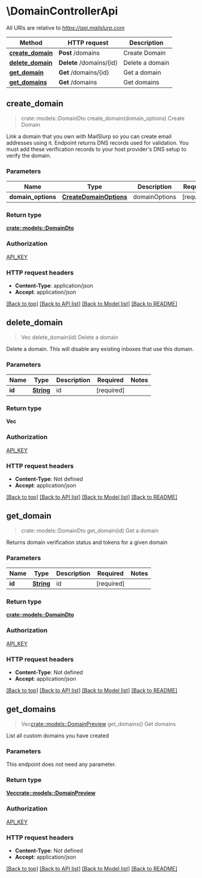 # \DomainControllerApi

All URIs are relative to *https://api.mailslurp.com*

Method | HTTP request | Description
------------- | ------------- | -------------
[**create_domain**](DomainControllerApi.md#create_domain) | **Post** /domains | Create Domain
[**delete_domain**](DomainControllerApi.md#delete_domain) | **Delete** /domains/{id} | Delete a domain
[**get_domain**](DomainControllerApi.md#get_domain) | **Get** /domains/{id} | Get a domain
[**get_domains**](DomainControllerApi.md#get_domains) | **Get** /domains | Get domains



## create_domain

> crate::models::DomainDto create_domain(domain_options)
Create Domain

Link a domain that you own with MailSlurp so you can create email addresses using it. Endpoint returns DNS records used for validation. You must add these verification records to your host provider's DNS setup to verify the domain.

### Parameters


Name | Type | Description  | Required | Notes
------------- | ------------- | ------------- | ------------- | -------------
**domain_options** | [**CreateDomainOptions**](CreateDomainOptions.md) | domainOptions | [required] |

### Return type

[**crate::models::DomainDto**](DomainDto.md)

### Authorization

[API_KEY](../README.md#API_KEY)

### HTTP request headers

- **Content-Type**: application/json
- **Accept**: application/json

[[Back to top]](#) [[Back to API list]](../README.md#documentation-for-api-endpoints) [[Back to Model list]](../README.md#documentation-for-models) [[Back to README]](../README.md)


## delete_domain

> Vec<String> delete_domain(id)
Delete a domain

Delete a domain. This will disable any existing inboxes that use this domain.

### Parameters


Name | Type | Description  | Required | Notes
------------- | ------------- | ------------- | ------------- | -------------
**id** | [**String**](.md) | id | [required] |

### Return type

**Vec<String>**

### Authorization

[API_KEY](../README.md#API_KEY)

### HTTP request headers

- **Content-Type**: Not defined
- **Accept**: application/json

[[Back to top]](#) [[Back to API list]](../README.md#documentation-for-api-endpoints) [[Back to Model list]](../README.md#documentation-for-models) [[Back to README]](../README.md)


## get_domain

> crate::models::DomainDto get_domain(id)
Get a domain

Returns domain verification status and tokens for a given domain

### Parameters


Name | Type | Description  | Required | Notes
------------- | ------------- | ------------- | ------------- | -------------
**id** | [**String**](.md) | id | [required] |

### Return type

[**crate::models::DomainDto**](DomainDto.md)

### Authorization

[API_KEY](../README.md#API_KEY)

### HTTP request headers

- **Content-Type**: Not defined
- **Accept**: application/json

[[Back to top]](#) [[Back to API list]](../README.md#documentation-for-api-endpoints) [[Back to Model list]](../README.md#documentation-for-models) [[Back to README]](../README.md)


## get_domains

> Vec<crate::models::DomainPreview> get_domains()
Get domains

List all custom domains you have created

### Parameters

This endpoint does not need any parameter.

### Return type

[**Vec<crate::models::DomainPreview>**](DomainPreview.md)

### Authorization

[API_KEY](../README.md#API_KEY)

### HTTP request headers

- **Content-Type**: Not defined
- **Accept**: application/json

[[Back to top]](#) [[Back to API list]](../README.md#documentation-for-api-endpoints) [[Back to Model list]](../README.md#documentation-for-models) [[Back to README]](../README.md)

